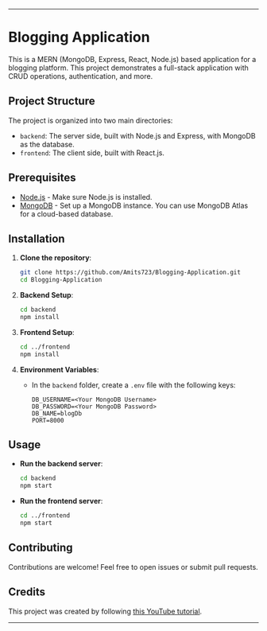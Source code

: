 
---

# Blogging Application

This is a MERN (MongoDB, Express, React, Node.js) based application for a blogging platform. This project demonstrates a full-stack application with CRUD operations, authentication, and more.

## Project Structure

The project is organized into two main directories:

- `backend`: The server side, built with Node.js and Express, with MongoDB as the database.
- `frontend`: The client side, built with React.js.

## Prerequisites

- [Node.js](https://nodejs.org/) - Make sure Node.js is installed.
- [MongoDB](https://www.mongodb.com/) - Set up a MongoDB instance. You can use MongoDB Atlas for a cloud-based database.

## Installation

1. **Clone the repository**:
   ```bash
   git clone https://github.com/Amits723/Blogging-Application.git
   cd Blogging-Application
   ```

2. **Backend Setup**:
   ```bash
   cd backend
   npm install
   ```

3. **Frontend Setup**:
   ```bash
   cd ../frontend
   npm install
   ```

4. **Environment Variables**: 

   - In the `backend` folder, create a `.env` file with the following keys:

     ```
     DB_USERNAME=<Your MongoDB Username>
     DB_PASSWORD=<Your MongoDB Password>
     DB_NAME=blogDb
     PORT=8000
     ```

## Usage

- **Run the backend server**:
  ```bash
  cd backend
  npm start
  ```

- **Run the frontend server**:
  ```bash
  cd ../frontend
  npm start
  ```

## Contributing

Contributions are welcome! Feel free to open issues or submit pull requests. 

## Credits

This project was created by following [this YouTube tutorial](https://youtu.be/VrQgmNY96wo?si=Ojau1IWzN-3sOaul).

---
